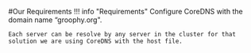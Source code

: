 #Our Requirements
!!! info "Requirements"
    Configure CoreDNS with the domain name “groophy.org".

    Each server can be resolve by any server in the cluster for that solution we are using CoreDNS with the host file.


